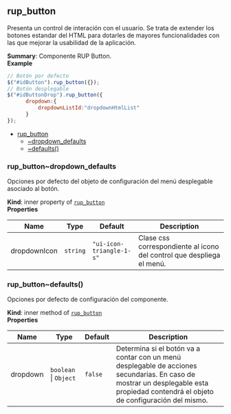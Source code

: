 <a name="module_rup_button"></a>

## rup_button
Presenta un control de interación con el usuario. Se trata de extender los botones estandar del HTML para dotarles de mayores funcionalidades con las que mejorar la usabilidad de la aplicación.

**Summary**: Componente RUP Button.  
**Example**  
```js
// Botón por defecto$("#idButton").rup_button({});// Botón desplegable$("#idButtonDrop").rup_button({	  dropdown:{		  dropdownListId:"dropdownHtmlList"	  }});
```

* [rup_button](#module_rup_button)
    * [~dropdown_defaults](#module_rup_button..dropdown_defaults)
    * [~defaults()](#module_rup_button..defaults)

<a name="module_rup_button..dropdown_defaults"></a>

### rup_button~dropdown_defaults
Opciones por defecto del objeto de configuración del menú desplegable asociado al botón.

**Kind**: inner property of <code>[rup_button](#module_rup_button)</code>  
**Properties**

| Name | Type | Default | Description |
| --- | --- | --- | --- |
| dropdownIcon | <code>string</code> | <code>&quot;ui-icon-triangle-1-s&quot;</code> | Clase css correspondiente al icono del control que despliega el menú. |

<a name="module_rup_button..defaults"></a>

### rup_button~defaults()
Opciones por defecto de configuración del componente.

**Kind**: inner method of <code>[rup_button](#module_rup_button)</code>  
**Properties**

| Name | Type | Default | Description |
| --- | --- | --- | --- |
| dropdown | <code>boolean</code> &#124; <code>Object</code> | <code>false</code> | Determina si el botón va a contar con un menú desplegable de acciones secundarias. En caso de mostrar un desplegable esta propiedad contendrá el objeto de configuración del mismo. |

